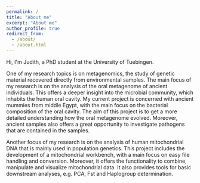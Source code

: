 ```yaml
---
permalink: /
title: "About me"
excerpt: "About me"
author_profile: true
redirect_from: 
  - /about/
  - /about.html
---
```



Hi, I'm Judith, a PhD student at the University of Tuebingen. 

One of my research topics is on metagenomics, the study of genetic material recovered directly from environmental samples. 
The main focus of my research is on the analysis of the oral metagenome of ancient individuals. This offers a deeper 
insight into the microbial community, which inhabits the human oral cavity. 
My current project is concerned with ancient mummies from middle Egypt, with the main focus on the bacterial composition 
of the oral cavity. The aim of this project is to get a more detailed understanding how the oral metagenome evolved. 
Moreover, ancient samples also offers a great opportunity to investigate pathogens that are contained in the 
samples.
  

Another focus of my research is on the analysis of human mitochondrial DNA that is mainly used in population genetics. 
This project includes the development of a mitochondrial workbench, with a main focus on easy file handling and conversion. 
Moreover, it offers the functionality to combine, manipulate and visualize mitochondrial data. It also provides tools 
for basic downstream analyses, e.g. PCA, Fst and Haplogroup determination. 
  
